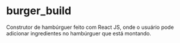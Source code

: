 # burger_build
Construtor de hambúrguer feito com React JS, onde o usuário pode adicionar ingredientes no hambúrguer que está montando.
